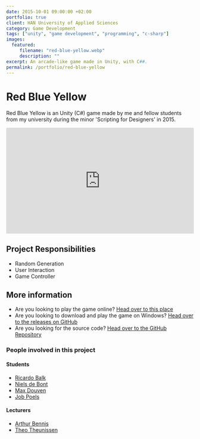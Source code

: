 ```yaml
---
date: 2015-10-01 09:00:00 +02:00
portfolio: true
client: HAN University of Applied Sciences
category: Game Development
tags: ["unity", "game development", "programming", "c-sharp"]
images:
  featured:
     filename: "red-blue-yellow.webp"
     description: ""
excerpt: An arcade-like game made in Unity, with C##.
permalink: /portfolio/red-blue-yellow
---
```


# Red Blue Yellow

Red Blue Yellow is an Unity (C#) game made by me and fellow students from my university during the minor 'Scripting for Designers' in 2015.


<ClientOnly>
<style type="text/css">.iframe-container {
  overflow: hidden;
  padding-top: 56.25%;
  position: relative;
} .iframe-container iframe {
   border: 0;
   height: 100%;
   left: 0;
   position: absolute;
   top: 0;
   width: 100%;}</style>
</ClientOnly>

<ClientOnly>
<div class="iframe-container">
<iframe width="100%" height="640" src="https://ricardobalk.keybase.pub/RedBlueYellow-WebGL/">
</iframe></div>
</ClientOnly>

## Project Responsibilities

- Random Generation
- User Interaction
- Game Controller

## More information

- Are you looking to play the game online? [Head over to this place](https://ricardobalk.keybase.pub/RedBlueYellow-WebGL/)
- Are you looking to download and play the game on Windows? [Head over to the releases on GitHub](https://github.com/ricardobalk/RedBlueYellow/releases/latest)
- Are you looking for the source code? [Head over to the GitHub Repository](https://github.com/ricardobalk/RedBlueYellow)


### People involved in this project

#### Students

- [Ricardo Balk](https://www.linkedin.com/in/ricardo-nederland)
- [Niels de Bont](https://www.linkedin.com/in/niels-de-bont-3169a185/)
- [Max Douven](https://www.linkedin.com/in/max-douven-5b3365144/)
- [Job Poels](https://www.linkedin.com/in/job-poels-581125b9/)

#### Lecturers

- [Arthur Bennis](https://www.linkedin.com/in/arthurbennis/)
- [Theo Theunissen](https://www.linkedin.com/in/theo-theunissen-83246a/)
